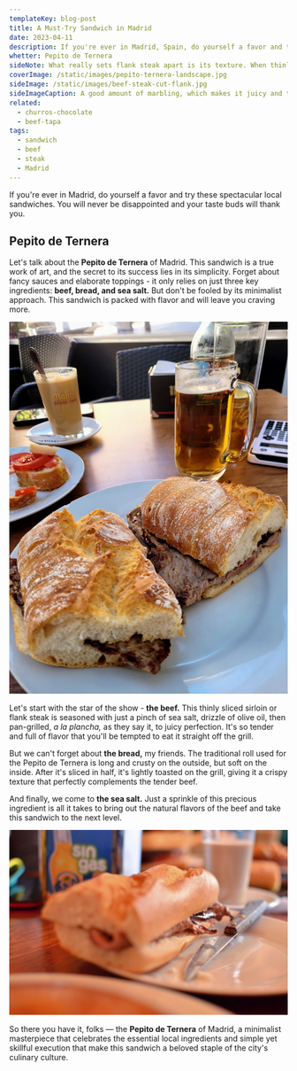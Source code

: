 ```yaml
---
templateKey: blog-post
title: A Must-Try Sandwich in Madrid
date: 2023-04-11
description: If you're ever in Madrid, Spain, do yourself a favor and try these sandwiches. You will never be disappointed.
whetter: Pepito de Ternera
sideNote: What really sets flank steak apart is its texture. When thinly sliced against the grain, the resulting pieces of beef are tender and easy to bite into. This is important for a sandwich like the Pepito de Ternera, where you want the beef to be the star of the show and not an overwhelming challenge to eat.
coverImage: /static/images/pepito-ternera-landscape.jpg
sideImage: /static/images/beef-steak-cut-flank.jpg
sideImageCaption: A good amount of marbling, which makes it juicy and tender when cooked properly
related: 
  - churros-chocolate
  - beef-tapa
tags:
  - sandwich
  - beef
  - steak
  - Madrid
---
```

If you're ever in Madrid, do yourself a favor and try these spectacular local sandwiches. You will never be disappointed and your taste buds will thank you.

## Pepito de Ternera

Let's talk about the **Pepito de Ternera** of Madrid. This sandwich is a true work of art, and the secret to its success lies in its simplicity. Forget about fancy sauces and elaborate toppings - it only relies on just three key ingredients: **beef, bread, and sea salt.** But don't be fooled by its minimalist approach. This sandwich is packed with flavor and will leave you craving more.

![Pepito de ternera served with beer](/static/images/pepito-ternera-beer.jpg)

Let's start with the star of the show - **the beef.** This thinly sliced sirloin or flank steak is seasoned with just a pinch of sea salt, drizzle of olive oil, then pan-grilled, *a la plancha,* as they say it, to juicy perfection. It's so tender and full of flavor that you'll be tempted to eat it straight off the grill.

But we can't forget about **the bread,** my friends. The traditional roll used for the Pepito de Ternera is long and crusty on the outside, but soft on the inside. After it's sliced in half, it's lightly toasted on the grill, giving it a crispy texture that perfectly complements the tender beef.

And finally, we come to **the sea salt.** Just a sprinkle of this precious ingredient is all it takes to bring out the natural flavors of the beef and take this sandwich to the next level.

![Pepito de ternera served with beer](/static/images/pepito-ternera-los-cotos.jpg)

So there you have it, folks — the **Pepito de Ternera** of Madrid, a minimalist masterpiece that celebrates the essential local ingredients and simple yet skillful execution that make this sandwich a beloved staple of the city's culinary culture.